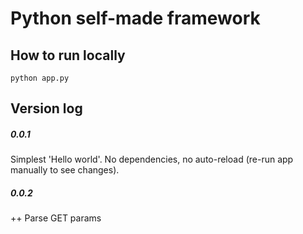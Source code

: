 # Python self-made framework

## How to run locally
```
python app.py
```

## Version log
##### 0.0.1
Simplest 'Hello world'.
No dependencies, no auto-reload (re-run app manually to see changes).

##### 0.0.2
++ Parse GET params
